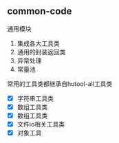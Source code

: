 ## common-code

通用模块
1. 集成各大工具类
2. 通用的封装返回类
3. 异常处理
4. 常量池

常用的工具类都继承自hutool-all工具类
- [x] 字符串工具类
- [x] 数组工具类
- [x] 数组工具类
- [x] 文件io相关工具类
- [x] 对象工具